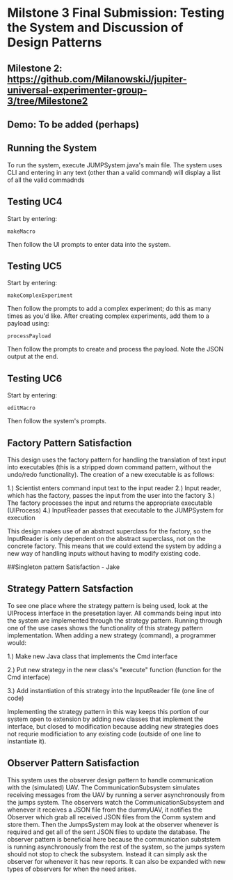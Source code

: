 # Milstone 3 Final Submission: Testing the System and Discussion of Design Patterns
## Milestone 2: https://github.com/MilanowskiJ/jupiter-universal-experimenter-group-3/tree/Milestone2
## Demo: To be added (perhaps)
## Running the System
  To run the system, execute JUMPSystem.java's main file. The system uses CLI and entering in any text (other than a valid command) will display a list of all the valid commadnds


## Testing UC4
Start by entering:

    makeMacro
  
Then follow the UI prompts to enter data into the system.
  
## Testing UC5 

Start by entering:

    makeComplexExperiment
  
Then follow the prompts to add a complex experiment; do this as many times as you'd like.
After creating complex experiments, add them to a payload using:

    processPayload
    
Then follow the prompts to create and process the payload. Note the JSON output at the end.

## Testing UC6 
Start by entering:

    editMacro
    
Then follow the system's prompts.    
    
    
## Factory Pattern Satisfaction
This design uses the factory pattern for handling the translation of text input into executables (this is a stripped down command pattern, without the undo/redo functionality). The creation of a new executable is as follows:
  
  1.) Scientist enters command input text to the input reader
  2.) Input reader, which has the factory, passes the input from the user into the factory
  3.) The factory processes the input and returns the appropriate executable (UIProcess)
  4.) InputReader passes that executable to the JUMPSystem for execution

This design makes use of an abstract superclass for the factory, so the InputReader is only dependent on the abstract superclass, not on the concrete factory.  This means that we could extend the system by adding a new way of handling inputs without having to modify existing code.
  
##Singleton pattern Satisfaction - Jake
  
## Strategy Pattern Satsfaction
To see one place where the strategy pattern is being used, look at the UIProcess interface in the presetation layer.  All commands being input into the system are implemented through the strategy pattern.  Running through one of the use cases shows the functionality of this strategy pattern implementation.  When adding a new strategy (command), a programmer would:

  1.) Make new Java class that implements the Cmd interface


  2.) Put new strategy in the new class's "execute" function (function for the Cmd interface)


  3.) Add instantiation of this strategy into the InputReader file (one line of code)



Implementing the strategy pattern in this way keeps this portion of our system open to extension by adding new classes that implement the interface, but closed to modification because adding new strategies does not requrie modificiation to any existing code (outside of one line to instantiate it).


  
## Observer Pattern Satisfaction
This system uses the observer design pattern to handle communication with the (simulated) UAV. The CommunicationSubsystem simulates receiving messages from the UAV by running a server asynchronously from the jumps system. The observers watch the CommunicationSubsystem and whenever it receives a JSON file from the dummyUAV, it notifies the Observer which grab all received JSON files from the Comm system and store them. Then the JumpsSystem may look at the observer whenever is required and get all of the sent JSON files to update the database. The observer pattern is beneficial here because the communication subststem is running asynchronously from the rest of the system, so the jumps system should not stop to check the subsystem. Instead it can simply ask the observer for whenever it has new reports. It can also be expanded with new types of observers for when the need arises.


